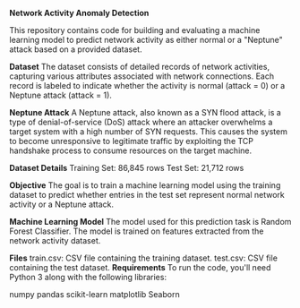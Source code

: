 **Network Activity Anomaly Detection**

This repository contains code for building and evaluating a machine learning model to predict network activity as either normal or a "Neptune" attack based on a provided dataset.

**Dataset**
The dataset consists of detailed records of network activities, capturing various attributes associated with network connections. Each record is labeled to indicate whether the activity is normal (attack = 0) or a Neptune attack (attack = 1).

**Neptune Attack**
A Neptune attack, also known as a SYN flood attack, is a type of denial-of-service (DoS) attack where an attacker overwhelms a target system with a high number of SYN requests. This causes the system to become unresponsive to legitimate traffic by exploiting the TCP handshake process to consume resources on the target machine.

**Dataset Details**
Training Set: 86,845 rows
Test Set: 21,712 rows

**Objective**
The goal is to train a machine learning model using the training dataset to predict whether entries in the test set represent normal network activity or a Neptune attack.

**Machine Learning Model**
The model used for this prediction task is Random Forest Classifier. The model is trained on features extracted from the network activity dataset.

**Files**
train.csv: CSV file containing the training dataset.
test.csv: CSV file containing the test dataset.
**Requirements**
To run the code, you'll need Python 3 along with the following libraries:

numpy
pandas
scikit-learn
matplotlib
Seaborn
